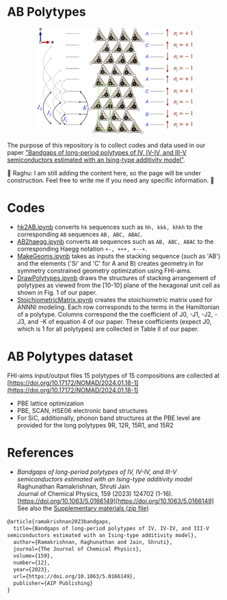 # AB Polytypes 

<a>
<center><img src="https://github.com/raghurama123/AB_polytypes/blob/main/4H.jpeg"  height="250"></center>
</a>

The purpose of this repository is to collect codes and data used in our paper ["Bandgaps of long-period polytypes of IV, IV-IV, and III-V semiconductors estimated with an Ising-type additivity model"](https://doi.org/10.1063/5.0166149).  

:construction: Raghu: I am still adding the content here, so the page will be under construction. Feel free to write me if you need any specific information. :construction: 

# Codes
- [hk2AB.ipynb](https://github.com/raghurama123/AB_polytypes/blob/main/ipynb/hk2AB.ipynb) converts `hk` sequences such as `hh, kkk, khkh` to the corresponding `AB` sequences `AB, ABC, ABAC`.
- [AB2haegg.ipynb](https://github.com/raghurama123/AB_polytypes/blob/main/ipynb/AB2Haegg.ipynb) converts `AB` sequences such as `AB, ABC, ABAC` to the corresponding Haegg notation `+-, +++, +--+`.
- [MakeGeoms.ipynb](https://github.com/raghurama123/AB_polytypes/blob/main/ipynb/MakeGeoms.ipynb) takes as inputs the stacking sequence (such as 'AB') and the elements ('Si' and 'C' for A and B) creates geometry.in for symmetry constrained geometry optimization using FHI-aims. 
- [DrawPolytypes.ipynb](https://github.com/raghurama123/AB_polytypes/blob/main/ipynb/DrawPolytypes.ipynb) draws the structures of stacking arrangement of polytypes as viewed from the [10-10] plane of the hexagonal unit cell as shown in Fig. 1 of our paper. 
- [StoichiometricMatrix.ipynb](https://github.com/raghurama123/AB_polytypes/blob/main/ipynb/StoichiometricMatrix.ipynb) creates the stoichiometric matrix used for ANNNI modeling. Each row corresponds to the terms in the Hamiltonian of a polytype. Columns correspond the the coefficient of J0, -J1, -J2, -J3, and -K of equation 4 of our paper. These coefficients (expect J0, which is 1 for all polytypes) are collected in Table II of our paper.


# AB Polytypes dataset
FHI-aims input/output files 15 polytypes of 15 compositions are collected at [https://doi.org/10.17172/NOMAD/2024.01.18-1](https://doi.org/10.17172/NOMAD/2024.01.18-1)
- PBE lattice optimization
- PBE, SCAN, HSE06 electronic band structures
- For SiC, additionally, phonon band structures at the PBE level are provided for the long polytypes 9R, 12R, 15R1, and 15R2


# References
- _Bandgaps of long-period polytypes of IV, IV-IV, and III-V semiconductors estimated with an Ising-type additivity model_    
Raghunathan Ramakrishnan, Shruti Jain    
Journal of Chemical Physics, 159 (2023) 124702 (1-16).   
[https://doi.org/10.1063/5.0166149](https://doi.org/10.1063/5.0166149)      
See also the [Supplementary materials (zip file)](https://pubs.aip.org/jcp/article-supplement/2912689/zip/124702_1_5.0166149.suppl_material/)

```
@article{ramakrishnan2023bandgaps,
  title={Bandgaps of long-period polytypes of IV, IV-IV, and III-V semiconductors estimated with an Ising-type additivity model},
  author={Ramakrishnan, Raghunathan and Jain, Shruti},
  journal={The Journal of Chemical Physics},
  volume={159},
  number={12},
  year={2023},
  url={https://doi.org/10.1063/5.0166149},
  publisher={AIP Publishing}
}
```
